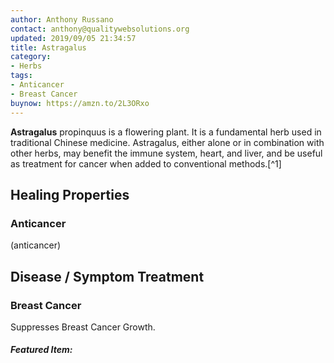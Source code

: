 ```yaml
---
author: Anthony Russano
contact: anthony@qualitywebsolutions.org
updated: 2019/09/05 21:34:57
title: Astragalus
category:
- Herbs
tags:
- Anticancer
- Breast Cancer
buynow: https://amzn.to/2L3ORxo
---
```

**Astragalus** propinquus is a flowering plant. It is a fundamental herb used in traditional Chinese medicine. Astragalus, either alone or in combination with other herbs, may benefit the immune system, heart, and liver, and be useful as treatment for cancer when added to conventional methods.[^1]

## Healing Properties

### Anticancer

(anticancer)

## Disease / Symptom Treatment

### Breast Cancer

Suppresses Breast Cancer Growth.

<h5>Featured Item:</h5>
<script type="text/javascript">
amzn_assoc_tracking_id = "alchemistco07-20";
amzn_assoc_ad_mode = "manual";
amzn_assoc_ad_type = "smart";
amzn_assoc_marketplace = "amazon";
amzn_assoc_region = "US";
amzn_assoc_design = "enhanced_links";
amzn_assoc_asins = "B00028NW6Y";
amzn_assoc_placement = "adunit";
amzn_assoc_linkid = "4305b0afd362f2eda93f2ea7c91e229d";
</script>
<script src="//z-na.amazon-adsystem.com/widgets/onejs?MarketPlace=US"></script>